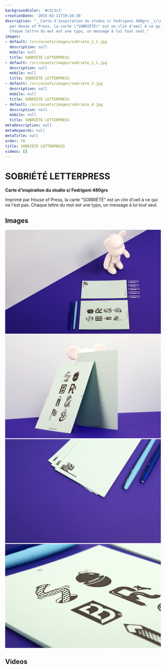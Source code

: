 ```yaml
---
backgroundColor: '#c3c3c3'
creationDate: '2015-02-11T19:16:30'
description: "__Carte d'inspiration du studio s/ Fedrigoni 480grs__\r\n\r\nImprimé
  par House of Press, la carte \"SOBRIÉTÉ\" est un clin d'oeil à ce qui ne l'est pas.
  Chaque lettre du mot est une typo, un message à lui tout seul."
images:
- default: /src/assets/images/sobriete_1_1.jpg
  description: null
  mobile: null
  title: SOBRIÉTÉ LETTERPRESS
- default: /src/assets/images/sobriete_2_1.jpg
  description: null
  mobile: null
  title: SOBRIÉTÉ LETTERPRESS
- default: /src/assets/images/sobriete_3.jpg
  description: null
  mobile: null
  title: SOBRIÉTÉ LETTERPRESS
- default: /src/assets/images/sobriete_4.jpg
  description: null
  mobile: null
  title: SOBRIÉTÉ LETTERPRESS
metaDescription: null
metaKeywords: null
metaTitle: null
order: 70
title: SOBRIÉTÉ LETTERPRESS
videos: []
---
```


# SOBRIÉTÉ LETTERPRESS

__Carte d'inspiration du studio s/ Fedrigoni 480grs__

Imprimé par House of Press, la carte "SOBRIÉTÉ" est un clin d'oeil à ce qui ne l'est pas. Chaque lettre du mot est une typo, un message à lui tout seul.

## Images

![SOBRIÉTÉ LETTERPRESS](/src/assets/images/sobriete_1_1.jpg)
![SOBRIÉTÉ LETTERPRESS](/src/assets/images/sobriete_2_1.jpg)
![SOBRIÉTÉ LETTERPRESS](/src/assets/images/sobriete_3.jpg)
![SOBRIÉTÉ LETTERPRESS](/src/assets/images/sobriete_4.jpg)

## Videos

